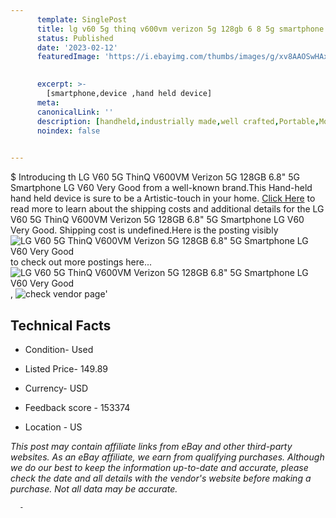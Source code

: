 ```yaml
---
      template: SinglePost
      title: lg v60 5g thinq v600vm verizon 5g 128gb 6 8 5g smartphone lg v60 very good
      status: Published
      date: '2023-02-12'
      featuredImage: 'https://i.ebayimg.com/thumbs/images/g/xv8AAOSwHAxizd61/s-l225.jpg'
       

      excerpt: >-
        [smartphone,device ,hand held device]
      meta:
      canonicalLink: ''
      description: [handheld,industrially made,well crafted,Portable,Mobile,Compact,Convenient,Lightweight,Maneuverable,Man-portable,Miniature,Carriable,Hand-held,Light,Holdable,Transportable,Mobile device,Pocket-sized,On-the-go,Wireless,Cordless,Compact size,Convenient size, smartphone,device ,hand held device]
      noindex: false
      

---
```

$
      Introducing th LG V60 5G ThinQ V600VM Verizon 5G 128GB 6.8" 5G Smartphone LG V60 Very Good from a well-known brand.This Hand-held hand held device is sure to be a Artistic-touch in your home. [Click Here](https://www.ebay.com/itm/204180944725?hash=item2f8a21f755%3Ag%3Axv8AAOSwHAxizd61&mkevt=1&mkcid=1&mkrid=711-53200-19255-0&campid=%253CePNCampaignId%253E&customid=%253CreferenceId%253E&toolid=10049) to read more to learn about the shipping costs and additional details for the LG V60 5G ThinQ V600VM Verizon 5G 128GB 6.8" 5G Smartphone LG V60 Very Good. Shipping cost is undefined.Here is the posting visibly ![LG V60 5G ThinQ V600VM Verizon 5G 128GB 6.8" 5G Smartphone LG V60 Very Good](https://i.ebayimg.com/thumbs/images/g/xv8AAOSwHAxizd61/s-l225.jpg) to check out more postings here... ![LG V60 5G ThinQ V600VM Verizon 5G 128GB 6.8" 5G Smartphone LG V60 Very Good](https://i.ebayimg.com/images/g/xv8AAOSwHAxizd61/s-l1200.jpg), ![check vendor page](https://origin-galleryplus.ebayimg.com/ws/web/204180944725_2_0_1/225x225.jpg,https://origin-galleryplus.ebayimg.com/ws/web/204180944725_3_0_1/225x225.jpg,https://origin-galleryplus.ebayimg.com/ws/web/204180944725_4_0_1/225x225.jpg,https://origin-galleryplus.ebayimg.com/ws/web/204180944725_5_0_1/225x225.jpg,https://origin-galleryplus.ebayimg.com/ws/web/204180944725_6_0_1/225x225.jpg,https://origin-galleryplus.ebayimg.com/ws/web/204180944725_7_0_1/225x225.jpg)'

      

 ## Technical Facts 



     
      

 - Condition- Used 


      

 - Listed Price- 149.89 


      

 - Currency- USD 


      

 - Feedback score - 153374 


      

 - Location - US 


      
      

 *_This post may contain affiliate links from eBay and other third-party websites. As an eBay affiliate, we earn from qualifying purchases. Although we do our best to keep the information up-to-date and accurate, please check the date and all details with the vendor's website before making a purchase. Not all data may be accurate._*




      -
